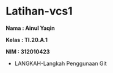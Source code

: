 # Latihan-vcs1

**Nama : Ainul Yaqin**

**Kelas : TI.20.A.1**

**NIM : 312010423**

* LANGKAH-Langkah Penggunaan Git <br>

